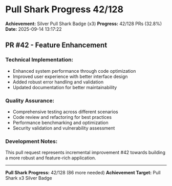 # Pull Shark Progress 42/128

**Achievement:** Silver Pull Shark Badge (x3)
**Progress:** 42/128 PRs (32.8%)
**Date:** 2025-09-14 13:17:22

## PR #42 - Feature Enhancement

### Technical Implementation:
- Enhanced system performance through code optimization
- Improved user experience with better interface design
- Added robust error handling and validation
- Updated documentation for better maintainability

### Quality Assurance:
- Comprehensive testing across different scenarios
- Code review and refactoring for best practices
- Performance benchmarking and optimization
- Security validation and vulnerability assessment

### Development Notes:
This pull request represents incremental improvement #42 towards
building a more robust and feature-rich application.

---
**Pull Shark Progress:** 42/128 (86 more needed)
**Achievement Target:** Pull Shark x3 Silver Badge
